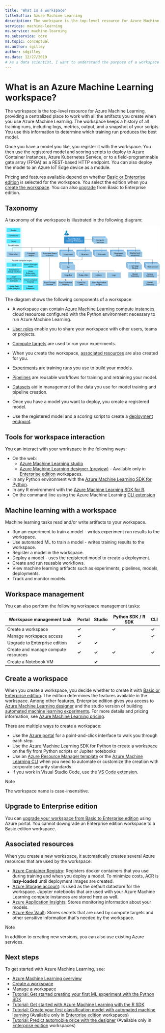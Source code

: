 ```yaml
---
title: 'What is a workspace'
titleSuffix: Azure Machine Learning
description: The workspace is the top-level resource for Azure Machine Learning. It keeps a history of all training runs, including logs, metrics, output, and a snapshot of your scripts. You use this information to determine which training run produces the best model
services: machine-learning
ms.service: machine-learning
ms.subservice: core
ms.topic: conceptual
ms.author: sgilley
author: sdgilley
ms.date: 12/27/2019
# As a data scientist, I want to understand the purpose of a workspace for Azure Machine Learning.
---
```



# What is an Azure Machine Learning workspace?

The workspace is the top-level resource for Azure Machine Learning, providing a centralized place to work with all the artifacts you create when you use Azure Machine Learning.  The workspace keeps a history of all training runs, including logs, metrics, output, and a snapshot of your scripts. You use this information to determine which training run produces the best model.  

Once you have a model you like, you register it with the workspace. You then use the registered model and scoring scripts to deploy to Azure Container Instances, Azure Kubernetes Service, or to a field-programmable gate array (FPGA) as a REST-based HTTP endpoint. You can also deploy the model to an Azure IoT Edge device as a module.

Pricing and features available depend on whether [Basic or Enterprise edition](overview-what-is-azure-ml.md#sku) is selected for the workspace. You select the edition when you [create the workspace](#create-workspace).  You can also [upgrade](#upgrade) from Basic to Enterprise edition.

## Taxonomy 

A taxonomy of the workspace is illustrated in the following diagram:

[![Workspace taxonomy](./media/concept-workspace/azure-machine-learning-taxonomy.png)](./media/concept-workspace/azure-machine-learning-taxonomy.png#lightbox)

The diagram shows the following components of a workspace:

+ A workspace can contain [Azure Machine Learning compute instances](concept-compute-instance.md), cloud resources configured with the Python environment necessary to run Azure Machine Learning.

+ [User roles](how-to-assign-roles.md) enable you to share your workspace with other users, teams or projects.
+ [Compute targets](concept-azure-machine-learning-architecture.md#compute-targets) are used to run your experiments.
+ When you create the workspace, [associated resources](#resources) are also created for you.
+ [Experiments](concept-azure-machine-learning-architecture.md#experiments) are training runs you use to build your models.  
+ [Pipelines](concept-azure-machine-learning-architecture.md#ml-pipelines) are reusable workflows for training and retraining your model.
+ [Datasets](concept-azure-machine-learning-architecture.md#datasets-and-datastores) aid in management of the data you use for model training and pipeline creation.
+ Once you have a model you want to deploy, you create a registered model.
+ Use the registered model and a scoring script to create a [deployment endpoint](concept-azure-machine-learning-architecture.md#endpoints).

## Tools for workspace interaction

You can interact with your workspace in the following ways:

+ On the web:
    + [Azure Machine Learning studio ](https://ml.azure.com) 
    + [Azure Machine Learning designer (preview)](concept-designer.md) - Available only in [Enterprise edition](overview-what-is-azure-ml.md#sku) workspaces.
+ In any Python environment with the [Azure Machine Learning SDK for Python](https://docs.microsoft.com/python/api/overview/azure/ml/intro?view=azure-ml-py).
+ In any R environment with the [Azure Machine Learning SDK for R](https://azure.github.io/azureml-sdk-for-r/reference/index.html).
+ On the command line using the Azure Machine Learning [CLI extension](https://docs.microsoft.com/azure/machine-learning/reference-azure-machine-learning-cli)

## Machine learning with a workspace

Machine learning tasks read and/or write artifacts to your workspace.

+ Run an experiment to train a model - writes experiment run results to the workspace.
+ Use automated ML to train a model - writes training results to the workspace.
+ Register a model in the workspace.
+ Deploy a model - uses the registered model to create a deployment.
+ Create and run reusable workflows.
+ View machine learning artifacts such as experiments, pipelines, models, deployments.
+ Track and monitor models.

## Workspace management

You can also perform the following workspace management tasks:

| Workspace management task   | Portal              | Studio | Python SDK / R SDK       | CLI        |
|---------------------------|---------|---------|------------|------------|
| Create a workspace        | **&check;**     | | **&check;** | **&check;** |
| Manage workspace access    | **&check;**   || |  **&check;**    |
| Upgrade to Enterprise edition    | **&check;** | **&check;**  | |     |
| Create and manage compute resources    | **&check;**   | **&check;** | **&check;** |  **&check;**   |
| Create a Notebook VM |   | **&check;** | |     |

## <a name='create-workspace'></a> Create a workspace

When you create a workspace, you decide whether to create it with [Basic or Enterprise edition](overview-what-is-azure-ml.md#sku). The edition determines the features available in the workspace. Among other features, Enterprise edition gives you access to [Azure Machine Learning designer](concept-designer.md) and the studio version of building [automated machine learning experiments](tutorial-first-experiment-automated-ml.md).  For more details and pricing information, see [Azure Machine Learning pricing](https://azure.microsoft.com/pricing/details/machine-learning/).

There are multiple ways to create a workspace:  

* Use the [Azure portal](how-to-manage-workspace.md) for a point-and-click interface to walk you through each step.
* Use the [Azure Machine Learning SDK for Python](https://docs.microsoft.com/python/api/overview/azure/ml/intro?view=azure-ml-py#workspace) to create a workspace on the fly from Python scripts or Jupiter notebooks
* Use an [Azure Resource Manager template](how-to-create-workspace-template.md) or the [Azure Machine Learning CLI](reference-azure-machine-learning-cli.md) when you need to automate or customize the creation with corporate security standards.
* If you work in Visual Studio Code, use the [VS Code extension](tutorial-setup-vscode-extension.md).

> [!NOTE]
> The workspace name is case-insensitive.

## <a name="upgrade"></a> Upgrade to Enterprise edition

You can [upgrade your workspace from Basic to Enterprise edition](how-to-manage-workspace.md#upgrade) using Azure portal. You cannot downgrade an Enterprise edition workspace to a Basic edition workspace. 

## <a name="resources"></a> Associated resources

When you create a new workspace, it automatically creates several Azure resources that are used by the workspace:

+ [Azure Container Registry](https://azure.microsoft.com/services/container-registry/): Registers docker containers that you use during training and when you deploy a model. To minimize costs, ACR is **lazy-loaded** until deployment images are created.
+ [Azure Storage account](https://azure.microsoft.com/services/storage/): Is used as the default datastore for the workspace.  Jupyter notebooks that are used with your Azure Machine Learning compute instances are stored here as well.
+ [Azure Application Insights](https://azure.microsoft.com/services/application-insights/): Stores monitoring information about your models.
+ [Azure Key Vault](https://azure.microsoft.com/services/key-vault/): Stores secrets that are used by compute targets and other sensitive information that's needed by the workspace.

> [!NOTE]
> In addition to creating new versions, you can also use existing Azure services.

## Next steps

To get started with Azure Machine Learning, see:

+ [Azure Machine Learning overview](overview-what-is-azure-ml.md)
+ [Create a workspace](how-to-manage-workspace.md)
+ [Manage a workspace](how-to-manage-workspace.md)
+ [Tutorial: Get started creating your first ML experiment with the Python SDK](tutorial-1st-experiment-sdk-setup.md)
+ [Tutorial: Get started with Azure Machine Learning with the R SDK](tutorial-1st-r-experiment.md)
+ [Tutorial: Create your first classification model with automated machine learning](tutorial-first-experiment-automated-ml.md) (Available only in [Enterprise edition](overview-what-is-azure-ml.md#sku) workspaces)
+ [Tutorial: Predict automobile price with the designer](tutorial-designer-automobile-price-train-score.md) (Available only in [Enterprise edition](overview-what-is-azure-ml.md#sku) workspaces)
